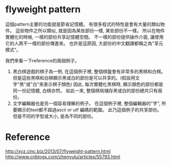 # flyweight pattern

這個pattern主要的功能就是節省記憶體。
有很多程式的特性是會有大量的類似物件。 
這些物件之所以類似, 就是因為某些部份一樣, 某些部份不一樣。
所以在物件實體化的時候, 一樣的部份共享記憶體空間。
不一樣的部份提供操作介面, 讓使用它的人將不一樣的部份傳進來。
也許是這原因, 大部份的中文翻譯都稱之為"享元模式"。

我們來看一下reference的兩個例子。
1.  黑白棋遊戲的棋子為一例, 在這個例子裡, 整個棋盤會有非常多的黑棋和白棋。
    但是這些黑棋和白棋顯示黑或白的部份是可以共享的。(假設用文字"黑"或"白"來表示棋子顏色)
    因此, 每次實體化黑棋時, 顯示顏色的部份都是同一份記憶體, 白棋亦然。
    如此一來, 整個棋局儲存黑或白的部份總共只有兩份。
2.  文字編輯器也是另一個容易理解的例子。
    在這個例子裡, 整個編輯器的"字", 所要顯示的text都不超過ascii or utf 編碼的範圍。
    此乃這個例子的共享部份。
    但是不同的字型或大小, 是為不同的部份。

# Reference
http://xyz.cinc.biz/2013/07/flyweight-pattern.html
http://www.cnblogs.com/zhenyulu/articles/55793.html

